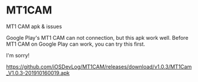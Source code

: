 # MT1CAM
MT1 CAM apk &amp; issues

Google Play's MT1 CAM can not connection, but this apk work well.
Before MT1 CAM on Google Play can work, you can try this first.

I'm sorry!

<https://github.com/iOSDevLog/MT1CAM/releases/download/v1.0.3/MT1Cam_V1.0.3-201910160019.apk>
